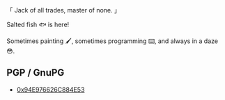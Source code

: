 <!--
**akiirui/akiirui** is a ✨ _special_ ✨ repository because its `README.md` (this file) appears on your GitHub profile.

Here are some ideas to get you started:

- 🔭 I’m currently working on ...
- 🌱 I’m currently learning ...
- 👯 I’m looking to collaborate on ...
- 🤔 I’m looking for help with ...
- 💬 Ask me about ...
- 📫 How to reach me: ...
- 😄 Pronouns: ...
- ⚡ Fun fact: ...
-->

「 Jack of all trades, master of none. 」

Salted fish 🐟 is here!

Sometimes painting 🖌, sometimes programming ⌨, and always in a daze 😳.

<!--
## IM

- Telegram: [@akiirui](https://t.me/akiirui)


## Soical

- Twitter: [@akiirui](https://twitter.com/akiirui)

## Artwork

- Pixiv: [@akiirui](https://www.pixiv.net/users/43633192) (Just started)
-->

## PGP / GnuPG

- [0x94E976626C884E53](https://github.com/akiirui/akiirui/blob/main/akatsuki.pub)
